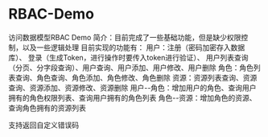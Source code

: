# RBAC-Demo
访问数据模型RBAC Demo
简介：目前完成了一些基础功能，但是缺少权限控制，以及一些逻辑处理
目前实现的功能有：
用户：注册（密码加密存入数据库）、
     登录（生成Token，进行操作时要传入token进行验证）、
     用户列表查询（分页、分字段查询）、用户查询、用户添加、用户修改、用户删除
角色：角色列表查询、角色查询、角色添加、角色修改、角色删除
资源：资源列表查询、资源查询、资源添加、资源修改、资源删除
用户--角色：增加用户的角色、查询用户拥有的角色权限列表、查询用户拥有的角色列表
角色--资源：增加角色的资源、查询角色拥有的资源列表

支持返回自定义错误码
